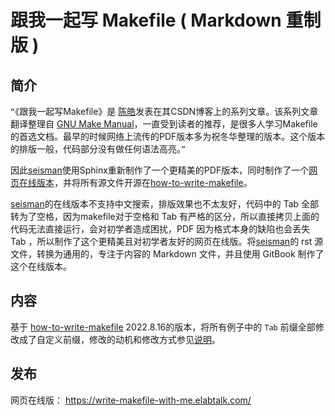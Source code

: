 # 跟我一起写 Makefile ( Markdown 重制版 )


## 简介

`“`《跟我一起写Makefile》是 [陈皓](http://coolshell.cn/haoel)发表在其CSDN博客上的系列文章。该系列文章翻译整理自 [GNU Make Manual](https://www.gnu.org/software/make/manual/)，一直受到读者的推荐，是很多人学习Makefile的首选文档。最早的时候网络上流传的PDF版本多为祝冬华整理的版本。这个版本的排版一般，代码部分没有做任何语法高亮。`”`

因此[seisman](https://seisman.info)使用Sphinx重新制作了一个更精美的PDF版本，同时制作了一个[网页在线版本](https://seisman.github.io/how-to-write-makefile/)，并将所有源文件开源在[how-to-write-makefile](https://github.com/seisman/how-to-write-makefile)。

[seisman](https://seisman.info)的在线版本不支持中文搜索，排版效果也不太友好，代码中的 Tab 全部转为了空格，因为makefile对于空格和 Tab 有严格的区分，所以直接拷贝上面的代码无法直接运行，会对初学者造成困扰，PDF 因为格式本身的缺陷也会丢失 Tab ，所以制作了这个更精美且对初学者友好的网页在线版。将[seisman](https://seisman.info)的 rst 源文件，转换为通用的，专注于内容的 Markdown 文件，并且使用 GitBook 制作了这个在线版本。

## 内容

基于 [how-to-write-makefile](https://github.com/seisman/how-to-write-makefile) 2022.8.16的版本，将所有例子中的 `Tab` 前缀全部修改成了自定义前缀，修改的动机和修改方式参见[说明](book_sources/README.md)。


## 发布

网页在线版： https://write-makefile-with-me.elabtalk.com/
